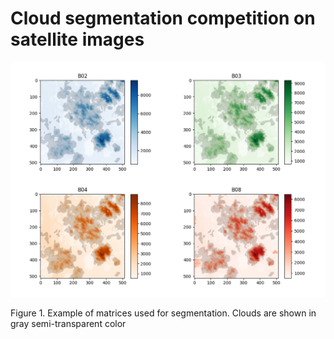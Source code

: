 # Cloud segmentation competition on satellite images

<img src="../docs/images/bands_cloud.png" width="550"/>

Figure 1. Example of matrices used for segmentation. Clouds are shown in gray semi-transparent color